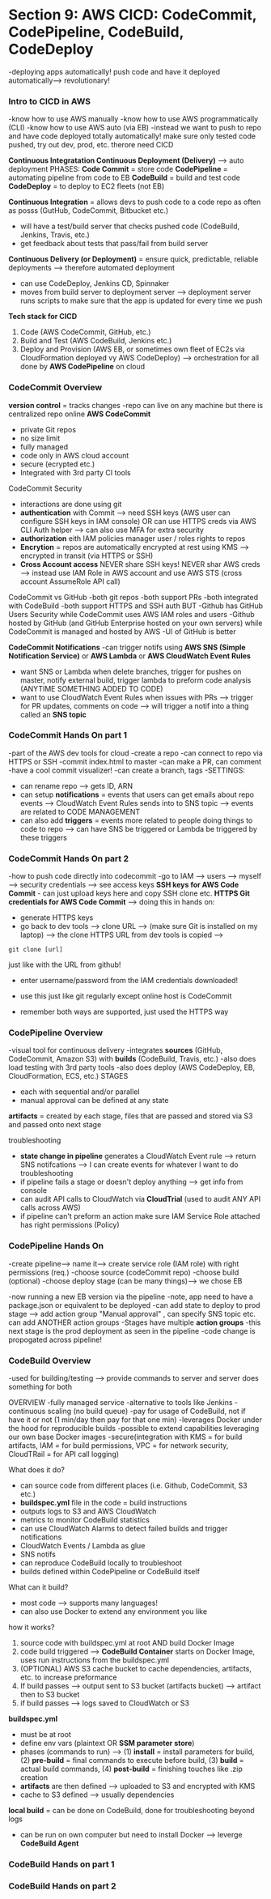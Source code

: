# Section 9: AWS CICD: CodeCommit, CodePipeline, CodeBuild, CodeDeploy 
-deploying apps automatically! push code and have it deployed automatically--> revolutionary!

### Intro to CICD in AWS 
-know how to use AWS manually
-know how to use AWS programmatically (CLI)
-know how to use AWS auto (via EB)
-instead we want to push to repo and have code deployed totally automatically! make sure only tested code pushed, try out dev, prod, etc. therore need CICD 

**Continuous Integratation Continuous Deployment (Delivery)** --> auto deployment 
PHASES:
**Code Commit** = store code 
**CodePipeline** = automating pipeline from code to EB 
**CodeBuild** = build and test code 
**CodeDeploy** = to deploy to EC2 fleets (not EB)

**Continuous Integration** = allows devs to push code to a code repo as often as posss (GutHub, CodeCommit, Bitbucket etc.)
* will have a test/build server that checks pushed code (CodeBuild, Jenkins, Travis, etc.)
* get feedback about tests that pass/fail from build server

**Continuous Delivery (or Deployment)** = ensure quick, predictable, reliable deployments --> therefore automated deployment
* can use CodeDeploy, Jenkins CD, Spinnaker
* moves from build server to deployment server --> deployment server runs scripts to make sure that the app is updated for every time we push

**Tech stack for CICD**
1. Code (AWS CodeCommit, GitHub, etc.)
1. Build and Test (AWS CodeBuild, Jenkins etc.)
1. Deploy and Provision (AWS EB, or sometimes own fleet of EC2s via CloudFormation deployed vy AWS CodeDeploy)
--> orchestration for all done by **AWS CodePipeline** on cloud

### CodeCommit Overview
**version control** = tracks changes
-repo can live on any machine but there is centralized repo online
**AWS CodeCommit** 
* private Git repos 
* no size limit 
* fully managed 
* code only in AWS cloud account 
* secure (ecrypted etc.)
* Integrated with 3rd party CI tools 

CodeCommit Security 
* interactions are done using git 
* **authentication** with Commit --> need SSH keys (AWS user can configure SSH keys in IAM console) OR can use HTTPS creds via AWS CLI Auth helper --> can also use MFA for extra security 
* **authorization** eith IAM policies manager user / roles rights to repos 
* **Encrytion** = repos are automatically encrypted at rest using KMS  --> encrypted in transit (via HTTPS or SSH) 
* **Cross Account access** NEVER share SSH keys! NEVER shar AWS creds --> instead use IAM Role in AWS account and use AWS STS (cross account AssumeRole API call)

CodeCommit vs GitHub 
-both git repos 
-both support PRs
-both integrated with CodeBuild
-both support HTTPS and SSH auth 
BUT
-Github has GitHub Users Security while CodeCommit uses AWS IAM roles and users 
-Github hosted by GitHub (and GitHub Enterprise hosted on your own servers) while CodeCommit is managed and hosted by AWS
-UI of GitHub is better 

**CodeCommit Notifications**
-can trigger notifs using **AWS SNS (Simple Notification Service)** or **AWS Lambda** or **AWS CloudWatch Event Rules**
* want SNS or Lambda when delete branches, trigger for pushes on master, notify external build, trigger lambda to preform code analysis (ANYTIME SOMETHING ADDED TO CODE)
* want to use CloudWatch Event Rules when issues with PRs --> trigger for PR updates, comments on code --> will trigger a notif into a thing called an **SNS topic** 

### CodeCommit Hands On part 1 
-part of the AWS dev tools for cloud
-create a repo 
-can connect to repo via HTTPS or SSH 
-commit index.html to master 
-can make a PR, can comment
-have a cool commit visualizer!
-can create a branch, tags
-SETTINGS:
* can rename repo --> gets ID, ARN 
* can setup **notifications** = events that users can get emails about repo events --> CloudWatch Event Rules sends into to SNS topic --> events are related to CODE MANAGEMENT 
* can also add **triggers** = events more related to people doing things to code to repo --> can have SNS be triggered or Lambda be triggered by these triggers

### CodeCommit Hands On part 2
-how to push code directly into codecommit
-go to IAM --> users --> myself --> security credentials --> see access keys
**SSH keys for AWS Code Commit** - can just upload keys here and copy SSH clone etc. 
**HTTPS Git credentials for AWS Code Commit** --> doing this in hands on:
* generate HTTPS keys
* go back to dev tools --> clone URL --> (make sure Git is installed on my laptop) --> the clone HTTPS URL from dev tools is copied --> 
```
git clone [url]
```
just like with the URL from github!
* enter username/password from the IAM credentials downloaded!
* use this just like git regularly except online host is CodeCommit

* remember both ways are supported, just used the HTTPS way

### CodePipeline Overview
-visual tool for continuous delivery 
-integrates **sources** (GitHub, CodeCommit, Amazon S3) with **builds** (CodeBuild, Travis, etc.)
-also does load testing with 3rd party tools 
-also does deploy (AWS CodeDeploy, EB, CloudFormation, ECS, etc.)
STAGES
* each with sequential and/or parallel 
* manual approval can be defined at any state 

**artifacts** = created by each stage, files that are passed and stored via S3 and passed onto next stage

troubleshooting 
* **state change in pipeline** generates a CloudWatch Event rule --> return SNS notifcations --> I can create events for whatever I want to do troubleshooting
* if pipeline fails a stage or doesn't deploy anything --> get info from console
* can audit API calls to CloudWatch via **CloudTrial** (used to audit ANY API calls across AWS)
* if pipeline can't preform an action make sure IAM Service Role attached has right permissions (Policy)

### CodePipeline Hands On 
-create pipeline--> name it--> create service role (IAM role) with right permissions (req.)
-choose source (codeCommit repo)
-choose build (optional)
-choose deploy stage (can be many things)--> we chose EB

-now running a new EB version via the pipeline
-note, app need to have a package.json or equivalent to be deployed 
-can add state to deploy to prod stage --> add action group "Manual approval" , can specify SNS topic etc. can add ANOTHER action groups 
-Stages have multiple **action groups** 
-this next stage is the prod deployment as seen in the pipeline
-code change is propogated across pipeline!

### CodeBuild Overview
-used for building/testing --> provide commands to server and server does something for both 

OVERVIEW
-fully managed service 
-alternative to tools like Jenkins
-continuous scaling (no build queue)
-pay for usage of CodeBuild, not if have it or not (1 min/day then pay for that one min)
-leverages Docker under the hood for reproducible builds
-possible to extend capabilities leveraging our own base Docker images 
-secure(integration with KMS = for build artifacts, IAM = for build permissions, VPC = for network security, CloudTRail = for API call logging)

What does it do? 
* can source code from different places (i.e. Github, CodeCommit, S3 etc.)
* **buildspec.yml** file in the code = build instructions
* outputs logs to S3 and AWS CloudWatch 
* metrics to monitor CodeBuild statistics
* can use CloudWatch Alarms to detect failed builds and trigger notifications
* CloudWatch Events / Lambda as glue 
* SNS notifs 
* can reproduce CodeBuild locally to troubleshoot 
* builds defined within CodePipeline or CodeBuild itself 

What can it build? 
* most code --> supports many languages! 
* can also use Docker to extend any environment you like 

how it works? 
1. source code with buildspec.yml at root AND build Docker Image 
1. code build triggered --> **CodeBuild Container** starts on Docker Image, uses run instructions from the buildspec.yml 
1. (OPTIONAL) AWS S3 cache bucket to cache dependencies, artifacts, etc. to increase preformance 
1. If build passes --> output sent to S3 bucket (artifacts bucket) --> artifact then to S3 bucket 
1. if build passes --> logs saved to CloudWatch or S3 

**buildspec.yml**
* must be at root 
* define env vars (plaintext OR **SSM parameter store**) 
* phases (commands to run) --> (1) **install** = install parameters for build, (2) **pre-build** = final commands to execute before build, (3) **build** = actual build commands, (4) **post-build** = finishing touches like .zip creation 
* **artifacts** are then defined --> uploaded to S3 and encrypted with KMS 
* cache to S3 defined --> usually dependencies 

**local build** = can be done on CodeBuild, done for troubleshooting beyond logs
* can be run on own computer but need to install Docker --> leverge **CodeBuild Agent** 

### CodeBuild Hands on part 1

### CodeBuild Hands on part 2